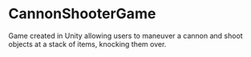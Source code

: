 # CannonShooterGame
Game created in Unity allowing users to maneuver a cannon and shoot objects at a stack of items, knocking them over. 
